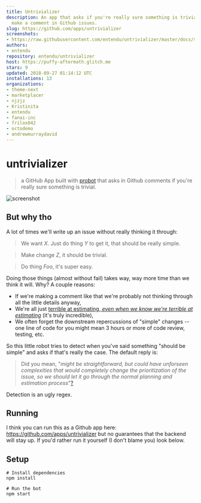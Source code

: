 ```yaml
---
title: Untrivializer
description: An app that asks if you're really sure something is trivial when you
  make a comment in Github issues.
slug: https://github.com/apps/untrivializer
screenshots:
- https://raw.githubusercontent.com/entendu/untrivializer/master/docs/ss.png
authors:
- entendu
repository: entendu/untrivializer
host: https://puffy-aftermath.glitch.me
stars: 9
updated: 2018-09-27 01:14:12 UTC
installations: 13
organizations:
- theme-next
- marketplacer
- njzjz
- Kristinita
- entendu
- fanai-inc
- frilox042
- octodemo
- andrewmurraydavid
---
```


# untrivializer

> a GitHub App built with [probot](https://github.com/probot/probot) that asks in Github comments if you're really sure something is trivial.

![screenshot](https://raw.githubusercontent.com/entendu/untrivializer/master/docs/ss.png)

## But why tho

A lot of times we'll write up an issue without really thinking it through:

> We want _X_. Just do thing _Y_ to get it, that should be really simple.

> Make change _Z_, it should be trivial.

> Do thing _Foo_, it's super easy.

Doing those things (almost without fail) takes way, way more time than we think it will. Why? A couple reasons:

* If we're making a comment like that we're probably not thinking through all the little details anyway,
* We're all just [terrible at estimating, _even when we know we're terrible at estimating_](https://en.wikipedia.org/wiki/Planning_fallacy) (it's truly incredible),
* We often forget the downstream repercussions of "simple" changes -- one line of code for you might mean 3 hours or more of code review, testing, etc.

So this little robot tries to detect when you've said something "should be simple" and asks if that's really the case. The default reply is:

> Did you mean, "_might be straightforward, but could have unforseen complexities that would completely change the prioritization of the issue, so we should let it go through the normal planning and estimation process_"[?](https://en.wikipedia.org/wiki/Planning_fallacy)

Detection is an ugly regex.

## Running

I think you can run this as a Github app here: https://github.com/apps/untrivializer but no guarantees that the backend will stay up. If you'd rather run it yourself (I don't blame you) look below.

## Setup

```
# Install dependencies
npm install

# Run the bot
npm start
```
